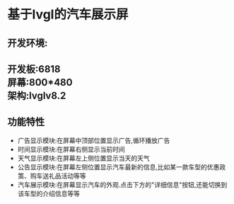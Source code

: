 # 基于lvgl的汽车展示屏

## 开发环境:

开发板:6818<br>
屏幕:800*480<br>
架构:lvglv8.2<br>
---
## 功能特性
<ul>
<li>广告显示模块:在屏幕中顶部位置显示广告,循环播放广告</li>
<li>时间显示模块:在屏幕右侧显示当前时间</li>
<li>天气显示模块:在屏幕左上侧位置显示当天的天气
</li>
<li>公告显示模块:在屏幕左侧位置显示汽车最新的信息,比如某一款车型的优惠政策、购车送礼品活动等等</li>
<li>汽车展示模块:在屏幕显示汽车的外观.点击下方的"详细信息"按钮,还能切换到该车型的介绍信息等等</li>
</ul>
